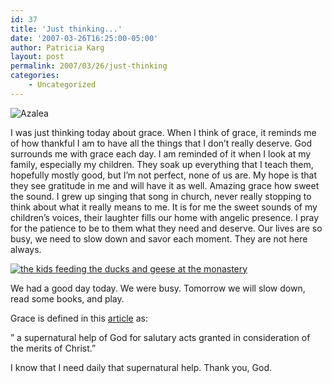 ```yaml
---
id: 37
title: 'Just thinking...'
date: '2007-03-26T16:25:00-05:00'
author: Patricia Karg
layout: post
permalink: 2007/03/26/just-thinking
categories:
    - Uncategorized
---
```

![Azalea](http://garden.kargs.net/wp-content/uploads/2013/04/cropped-IMAG8993.jpg)

I was just thinking today about grace. When I think of grace, it reminds me of how thankful I am to have all the things that I don’t really deserve. God surrounds me with grace each day. I am reminded of it when I look at my family, especially my children. They soak up everything that I teach them, hopefully mostly good, but I’m not perfect, none of us are. My hope is that they see gratitude in me and will have it as well. Amazing grace how sweet the sound. I grew up singing that song in church, never really stopping to think about what it really means to me. It is for me the sweet sounds of my children’s voices, their laughter fills our home with angelic presence. I pray for the patience to be to them what they need and deserve. Our lives are so busy, we need to slow down and savor each moment. They are not here always.

[![the kids feeding the ducks and geese at the monastery](http://garden.kargs.net/wp-content/uploads/thumbs/kids_and_ducks.jpg)](http://garden.kargs.net/wp-content/uploads/kids_and_ducks.jpg)

We had a good day today. We were busy. Tomorrow we will slow down, read some books, and play.

Grace is defined in this [article](http://www.newadvent.org/cathen/06689a.htm) as:

” a supernatural help of God for salutary acts granted in consideration of the merits of Christ.”

I know that I need daily that supernatural help. Thank you, God.

